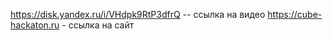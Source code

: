 https://disk.yandex.ru/i/VHdpk9RtP3dfrQ -- ссылка на видео
https://cube-hackaton.ru - ссылка на сайт
